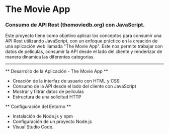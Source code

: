 # The Movie App
###  Consumo de API Rest (themoviedb.org) con JavaScript.

Este proyecto tiene como objetivo aplicar los conceptos para consumir una API Rest utilizando JavaScript, con un enfoque práctico en la creación de una aplicación web llamada "The Movie App". Este nos permite  trabajar con datos de películas,  consumir la API desde el lado del cliente y renderizar de manera dinamica las diferentes categorias.

------------
** Desarrollo de la Aplicación - The Movie App **

   
   - Creación de la interfaz de usuario con HTML y CSS
   - Consumo de la API desde el lado del cliente con JavaScript
   - Mostrar y filtrar datos de películas
   - Estructura de una solicitud HTTP

** Configuración del Entorno **
   - Instalación de Node.js y npm
   - Configuración de un proyecto Node.js
   - Visual Studio Code.
